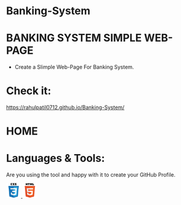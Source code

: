 # Banking-System
# BANKING SYSTEM SIMPLE WEB-PAGE 
* Create a SIimple Web-Page For Banking System.
# Check it:
https://rahulpatil0712.github.io/Banking-System/
# HOME

# Languages & Tools:
Are you using the tool and happy with it to create your GitHub Profile.
<p align="left"> <a href="https://www.w3schools.com/css/" target="_blank" rel="noreferrer"> <img src="https://raw.githubusercontent.com/devicons/devicon/master/icons/css3/css3-original-wordmark.svg" alt="css3" width="40" height="40"/> </a> <a href="https://www.w3.org/html/" target="_blank" rel="noreferrer"> <img src="https://raw.githubusercontent.com/devicons/devicon/master/icons/html5/html5-original-wordmark.svg" alt="html5" width="40" height="40"/> </a> </p>
